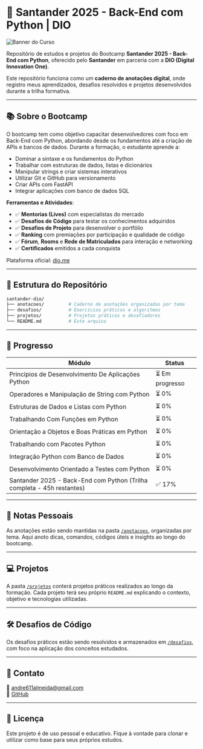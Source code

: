 # 🚀 Santander 2025 - Back-End com Python | DIO

![Banner do Curso](https://assets.dio.me/Ypa0a_wYeZqQ_cKqtU1uiwbYknySjeGRUmwnQ8gVHqg/f:webp/h:120/q:80/L3RyYWNrcy9iZjZjOWIwYS0wY2FjLTRkMjYtYTIzNy00NWVmODlkZDgwYjIucG5n)

Repositório de estudos e projetos do Bootcamp **Santander 2025 - Back-End com Python**, oferecido pelo **Santander** em parceria com a **DIO (Digital Innovation One)**.

Este repositório funciona como um **caderno de anotações digital**, onde registro meus aprendizados, desafios resolvidos e projetos desenvolvidos durante a trilha formativa.

---

## 📚 Sobre o Bootcamp

O bootcamp tem como objetivo capacitar desenvolvedores com foco em Back-End com Python, abordando desde os fundamentos até a criação de APIs e bancos de dados. Durante a formação, o estudante aprende a:

- Dominar a sintaxe e os fundamentos do Python
- Trabalhar com estruturas de dados, listas e dicionários
- Manipular strings e criar sistemas interativos
- Utilizar Git e GitHub para versionamento
- Criar APIs com FastAPI
- Integrar aplicações com banco de dados SQL

**Ferramentas e Atividades**:

- ✅ **Mentorias (Lives)** com especialistas do mercado
- ✅ **Desafios de Código** para testar os conhecimentos adquiridos
- ✅ **Desafios de Projeto** para desenvolver o portfólio
- ✅ **Ranking** com premiações por participação e qualidade de código
- ✅ **Fórum**, **Rooms** e **Rede de Matriculados** para interação e networking
- ✅ **Certificados** emitidos a cada conquista

Plataforma oficial: [dio.me](https://www.dio.me)

---

## 📁 Estrutura do Repositório

```bash
santander-dio/
├── anotacoes/         # Caderno de anotações organizadas por tema
├── desafios/          # Exercícios práticos e algoritmos
├── projetos/          # Projetos práticos e desafiadores
└── README.md          # Este arquivo
```

---

## 📒 Progresso

| Módulo                                                                 | Status       |
|------------------------------------------------------------------------|--------------|
| Princípios de Desenvolvimento De Aplicações Python                    | ⏳ Em progresso |
| Operadores e Manipulação de String com Python                         | ⏳ 0%         |
| Estruturas de Dados e Listas com Python                               | ⏳ 0%         |
| Trabalhando Com Funções em Python                                     | ⏳ 0%         |
| Orientação a Objetos e Boas Práticas em Python                        | ⏳ 0%         |
| Trabalhando com Pacotes Python                                        | ⏳ 0%         |
| Integração Python com Banco de Dados                                  | ⏳ 0%         |
| Desenvolvimento Orientado a Testes com Python                         | ⏳ 0%         |
| Santander 2025 - Back-End com Python (Trilha completa - 45h restantes)| ✅ 17%        |

---

## 🧠 Notas Pessoais

As anotações estão sendo mantidas na pasta [`/anotacoes`](./anotacoes), organizadas por tema. Aqui anoto dicas, comandos, códigos úteis e insights ao longo do bootcamp.

---

## 💻 Projetos

A pasta [`/projetos`](./projetos) conterá projetos práticos realizados ao longo da formação. Cada projeto terá seu próprio `README.md` explicando o contexto, objetivo e tecnologias utilizadas.

---

## 🛠️ Desafios de Código

Os desafios práticos estão sendo resolvidos e armazenados em [`/desafios`](./desafios), com foco na aplicação dos conceitos estudados.

---

## 📌 Contato

📧 andre611almeida@gmail.com  
🔗 [GitHub](https://github.com/llandrell)

---

## 📎 Licença

Este projeto é de uso pessoal e educativo. Fique à vontade para clonar e utilizar como base para seus próprios estudos.
